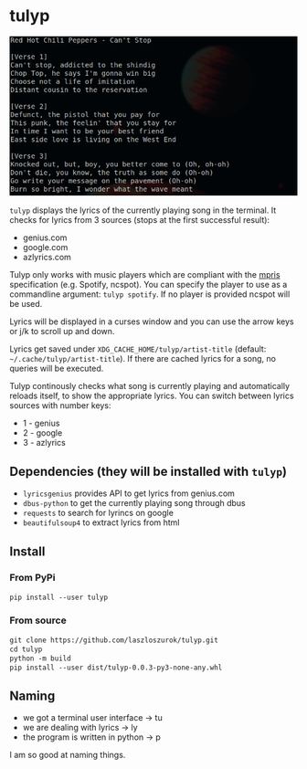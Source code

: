# tulyp

![screenshot](https://raw.githubusercontent.com/laszloszurok/tulyp/main/images/screenshot.png)

`tulyp` displays the lyrics of the currently playing song in the terminal.
It checks for lyrics from 3 sources (stops at the first successful result):

* genius.com
* google.com
* azlyrics.com

Tulyp only works with music players which are compliant with the [mpris](https://wiki.archlinux.org/title/MPRIS) specification (e.g. Spotify, ncspot).
You can specify the player to use as a commandline argument: `tulyp spotify`.
If no player is provided ncspot will be used.

Lyrics will be displayed in a curses window and you can use the arrow keys or j/k to scroll up and down.

Lyrics get saved under `XDG_CACHE_HOME/tulyp/artist-title` (default: `~/.cache/tulyp/artist-title`).
If there are cached lyrics for a song, no queries will be executed.

Tulyp continously checks what song is currently playing and automatically reloads itself, to show the appropriate lyrics.
You can switch between lyrics sources with number keys:

* 1 - genius
* 2 - google
* 3 - azlyrics

## Dependencies (they will be installed with `tulyp`)

* `lyricsgenius` provides API to get lyrics from genius.com
* `dbus-python` to get the currently playing song through dbus
* `requests` to search for lyrincs on google
* `beautifulsoup4` to extract lyrics from html

## Install

### From PyPi

```shell
pip install --user tulyp
```

### From source

```shell
git clone https://github.com/laszloszurok/tulyp.git
cd tulyp
python -m build
pip install --user dist/tulyp-0.0.3-py3-none-any.whl
```

## Naming

* we got a terminal user interface -> tu
* we are dealing with lyrics       -> ly
* the program is written in python -> p

I am so good at naming things.
